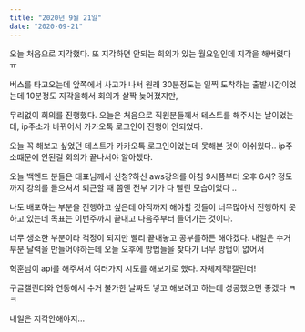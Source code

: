 ```yaml
---
title: "2020년 9월 21일"
date: "2020-09-21"
---
```


오늘 처음으로 지각했다. 또 지각하면 안되는 회의가 있는 월요일인데 지각을 해버렸다 ㅠ

버스를 타고오는데 앞쪽에서 사고가 나서 원래 30분정도는 일찍 도착하는 출발시간이었는데 10분정도 지각을해서 회의가 살짝 늦어졌지만,

무리없이 회의를 진행했다. 오늘은 처음으로 직원분들께서 테스트를 해주시는 날이었는데, ip주소가 바뀌어서 카카오톡 로그인이 진행이 안되었다.

오늘 꼭 해보고 싶었던 테스트가 카카오톡 로그인이었는데 못해본 것이 아쉬웠다.. ip주소떄문에 안된걸 회의가 끝나서야 알아챘다.

오늘 백엔드 분들은 대표님께서 신청?하신 aws강의를 아침 9시쯤부터 오후 6시? 정도까지 강의를 들으셔서 퇴근할 때 쯤엔 전부 기가 다 빨린 모습이었다 ..

나도 배포하는 부분을 진행하고 싶은데 아직까지 해야할 것들이 너무많아서 진행하지 못하고 있는데 목표는 이번주까지 끝내고 다음주부터 들어가는 것이다.

너무 생소한 부분이라 걱정이 되지만 빨리 끝내놓고 공부를하든 해야겠다. 내일은 수거부분 달력을 만들어야하는데 오늘 오후에 방법들을 찾다가 너무 방법이 없어서

혁훈님이 api를 해주셔서 여러가지 시도를 해보기로 했다. 자체제작!캘린더!

구글캘린더와 연동해서 수거 불가한 날짜도 넣고 해보려고 하는데 성공했으면 좋겠다 ㅋㅋ

내일은 지각안해야지...
